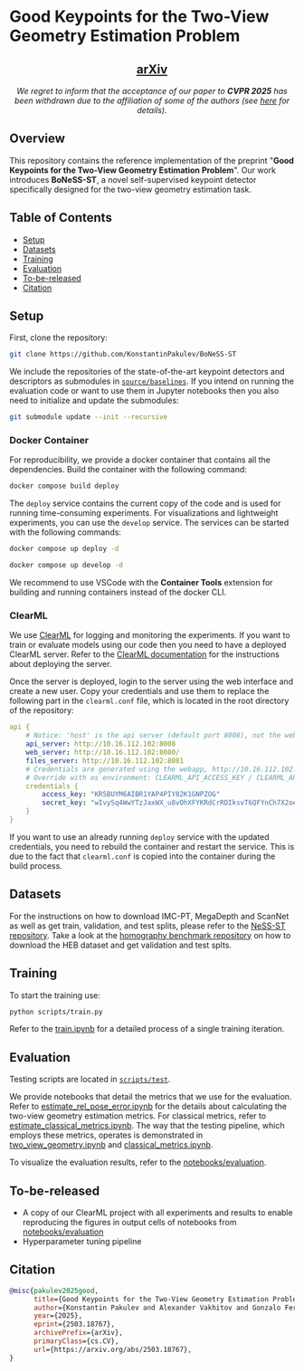 # Good Keypoints for the Two-View Geometry Estimation Problem

## <div align="center"> <a href="https://arxiv.org/abs/2503.18767"><strong>arXiv</strong></a> </div>

<div align="center">
<i>We regret to inform that the acceptance of our paper to <strong>CVPR 2025</strong> has been withdrawn due to the affiliation of some of the authors (see <a href="https://www.linkedin.com/posts/andrey-kuznetsov87_i-publish-posts-not-quite-regularly-here-activity-7321178151168991232-sF9P?utm_source=share&utm_medium=member_desktop&rcm=ACoAAAiEWF4B5-LtagPmwUDQA5XRaT9XVc6mBAk">here</a> for details).</i>
</div>

## Overview
This repository contains the reference implementation of the preprint "**Good Keypoints for the Two-View Geometry Estimation Problem**". Our work introduces **BoNeSS-ST**, a novel self-supervised keypoint detector specifically designed for the two-view geometry estimation task.

## Table of Contents
- [Setup](#setup)
- [Datasets](#datasets)
- [Training](#training)
- [Evaluation](#evaluation)
- [To-be-released](#to-be-released)
- [Citation](#citation)
## Setup


First, clone the repository:

```bash
git clone https://github.com/KonstantinPakulev/BoNeSS-ST
```

We include the repositories of the state-of-the-art keypoint detectors and descriptors as submodules in [`source/baselines`](source/baselines). If you intend on running the evaluation code or want to use them in Jupyter notebooks then you also need to initialize and update the submodules:

```bash
git submodule update --init --recursive
```

### Docker Container

For reproducibility, we provide a docker container that contains all the dependencies. Build the container with the following command:

```bash
docker compose build deploy
```

The `deploy` service contains the current copy of the code and is used for running time-consuming experiments. For visualizations and lightweight experiments, you can use the `develop` service. The services can be started with the following commands:

```bash
docker compose up deploy -d
```

```bash
docker compose up develop -d
```

We recommend to use VSCode with the **Container Tools** extension for building and running containers instead of the docker CLI.

### ClearML

We use [ClearML](https://clearml.ai/) for logging and monitoring the experiments. If you want to train or evaluate models using our code then you need to have a deployed ClearML server. Refer to the [ClearML documentation](https://clear.ml/docs/latest/docs/deploying_clearml/clearml_server_linux_mac) for the instructions about deploying the server.

Once the server is deployed, login to the server using the web interface and create a new user. Copy your credentials and use them to replace the following part in the `clearml.conf` file, which is located in the root directory of the repository:

```yaml
api {
    # Notice: 'host' is the api server (default port 8008), not the web server.
    api_server: http://10.16.112.102:8008
    web_server: http://10.16.112.102:8080/
    files_server: http://10.16.112.102:8081
    # Credentials are generated using the webapp, http://10.16.112.102:8080//settings
    # Override with os environment: CLEARML_API_ACCESS_KEY / CLEARML_API_SECRET_KEY
    credentials {
        access_key: "KR5BUYM6AIBR1YAP4PIY82K1GNPZOG"
        secret_key: "wIvySq4WwYTzJaxWX_u8vOhXFYKRdCrRDIksvT6QFYnCh7X2oeroD5o_mzftpbNQkLE"
    }
}
```

If you want to use an already running `deploy` service with the updated credentials, you need to rebuild the container and restart the service. This is due to the fact that `clearml.conf` is copied into the container during the build process.

## Datasets

For the instructions on how to download IMC-PT, MegaDepth and ScanNet as well as get train, validation, and test splits, please refer to the [NeSS-ST repository](https://github.com/KonstantinPakulev/NeSS-ST). Take a look at the [homography benchmark repository](https://github.com/danini/homography-benchmark) on how to download the HEB dataset and get validation and test splts.

## Training

To start the training use:

```bash
python scripts/train.py
```

Refer to the [train.ipynb](notebooks/pipeline/train.ipynb) for a detailed process of a single training iteration. 

## Evaluation

Testing scripts are located in [`scripts/test`](scripts/test).

We provide notebooks that detail the metrics that we use for the evaluation. Refer to [estimate_rel_pose_error.ipynb](notebooks/pipeline/utils/estimate_rel_pose_error.ipynb) for the details about calculating the two-view geometry estimation metrics. For classical metrics, refer to [estimate_classical_metrics.ipynb](notebooks/pipeline/utils/estimate_classical_metrics.ipynb). The way that the testing pipeline, which employs these metrics, operates is demonstrated in [two_view_geometry.ipynb](notebooks/pipeline/test/two_view_geometry.ipynb) and [classical_metrics.ipynb](notebooks/pipeline/test/classical_metrics.ipynb).

To visualize the evaluation results, refer to the [notebooks/evaluation](notebooks/evaluation).

## To-be-released
- A copy of our ClearML project with all experiments and results to enable reproducing the figures in output cells of notebooks from [notebooks/evaluation](notebooks/evaluation)
- Hyperparameter tuning pipeline

## Citation

```bibtex
@misc{pakulev2025good,
      title={Good Keypoints for the Two-View Geometry Estimation Problem}, 
      author={Konstantin Pakulev and Alexander Vakhitov and Gonzalo Ferrer},
      year={2025},
      eprint={2503.18767},
      archivePrefix={arXiv},
      primaryClass={cs.CV},
      url={https://arxiv.org/abs/2503.18767}, 
}
```
